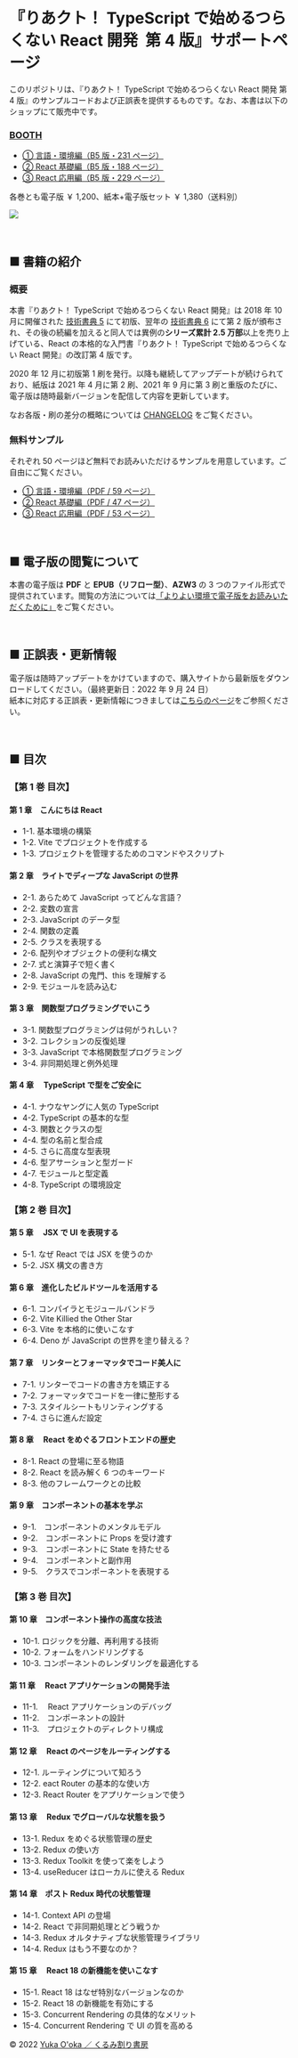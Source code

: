 # 『りあクト！ TypeScript で始めるつらくない React 開発 &nbsp;第 4 版』サポートページ

このリポジトリは、『りあクト！ TypeScript で始めるつらくない React 開発 第 4 版』のサンプルコードおよび正誤表を提供するものです。なお、本書は以下のショップにて販売中です。

### [BOOTH](https://oukayuka.booth.pm/)

- [① 言語・環境編（B5 版・231 ページ）](https://booth.pm/ja/items/2368045)
- [② React 基礎編（B5 版・188 ページ）](https://booth.pm/ja/items/2368019)
- [③ React 応用編（B5 版・229 ページ）](https://booth.pm/ja/items/2367992)

各巻とも電子版 ￥ 1,200、紙本+電子版セット ￥ 1,380（送料別）

<a href="https://oukayuka.booth.pm/"><img src="./images/riakuto4-covers.png" /></a>

<br />

## ■ 書籍の紹介

### 概要

本書『りあクト！ TypeScript で始めるつらくない React 開発』は 2018 年 10 月に開催された [技術書典 5](https://techbookfest.org/event/tbf05) にて初版、翌年の [技術書典 6](https://techbookfest.org/event/tbf06) にて第 2 版が頒布され、その後の続編を加えると同人では異例の**シリーズ累計 2.5 万部**以上を売り上げている、React の本格的な入門書『りあクト！ TypeScript で始めるつらくない React 開発』の改訂第 4 版です。

2020 年 12 月に初版第 1 刷を発行。以降も継続してアップデートが続けられており、紙版は 2021 年 4 月に第 2 刷、2021 年 9 月に第 3 刷と重版のたびに、電子版は随時最新バージョンを配信して内容を更新しています。

なお各版・刷の差分の概略については [CHANGELOG](./CHANGELOG.md) をご覧ください。

### 無料サンプル

それぞれ 50 ページほど無料でお読みいただけるサンプルを用意しています。ご自由にご覧ください。

- [① 言語・環境編（PDF / 59 ページ）](./samples/riakuto4pt1-sample.pdf)
- [② React 基礎編（PDF / 47 ページ）](./samples/riakuto4pt2-sample.pdf)
- [③ React 応用編（PDF / 53 ページ）](./samples/riakuto4pt3-sample.pdf)

<br />

## ■ 電子版の閲覧について

本書の電子版は **PDF** と **EPUB（リフロー型）**、**AZW3** の 3 つのファイル形式で提供されています。閲覧の方法については[「よりよい環境で電子版をお読みいただくために」](./ebook-tips.md)をご覧ください。

<br />

## ■ 正誤表・更新情報

電子版は随時アップデートをかけていますので、購入サイトから最新版をダウンロードしてください。（最終更新日：2022 年 9 月 24 日）  
紙本に対応する正誤表・更新情報につきましては[こちらのページ](./errata.md)をご参照ください。

<br />

## ■ 目次

### 【第 1 巻 目次】

#### 第 1 章　こんにちは React

- 1-1. 基本環境の構築
- 1-2. Vite でプロジェクトを作成する
- 1-3. プロジェクトを管理するためのコマンドやスクリプト

#### 第 2 章　ライトでディープな JavaScript の世界

- 2-1. あらためて JavaScript ってどんな言語？
- 2-2. 変数の宣言
- 2-3. JavaScript のデータ型
- 2-4. 関数の定義
- 2-5. クラスを表現する
- 2-6. 配列やオブジェクトの便利な構文
- 2-7. 式と演算子で短く書く
- 2-8. JavaScript の鬼門、this を理解する
- 2-9. モジュールを読み込む

#### 第 3 章　関数型プログラミングでいこう

- 3-1. 関数型プログラミングは何がうれしい？
- 3-2. コレクションの反復処理
- 3-3. JavaScript で本格関数型プログラミング
- 3-4. 非同期処理と例外処理

#### 第 4 章　 TypeScript で型をご安全に

- 4-1. ナウなヤングに人気の TypeScript
- 4-2. TypeScript の基本的な型
- 4-3. 関数とクラスの型
- 4-4. 型の名前と型合成
- 4-5. さらに高度な型表現
- 4-6. 型アサーションと型ガード
- 4-7. モジュールと型定義
- 4-8. TypeScript の環境設定

### 【第 2 巻 目次】

#### 第 5 章　 JSX で UI を表現する

- 5-1. なぜ React では JSX を使うのか
- 5-2. JSX 構文の書き方

#### 第 6 章　進化したビルドツールを活用する

- 6-1. コンパイラとモジュールバンドラ
- 6-2. Vite Killied the Other Star
- 6-3. Vite を本格的に使いこなす
- 6-4. Deno が JavaScript の世界を塗り替える？

#### 第 7 章　リンターとフォーマッタでコード美人に

- 7-1. リンターでコードの書き方を矯正する
- 7-2. フォーマッタでコードを一律に整形する
- 7-3. スタイルシートもリンティングする
- 7-4. さらに進んだ設定

#### 第 8 章　 React をめぐるフロントエンドの歴史

- 8-1. React の登場に至る物語
- 8-2. React を読み解く 6 つのキーワード
- 8-3. 他のフレームワークとの比較

#### 第 9 章　コンポーネントの基本を学ぶ

- 9-1.　コンポーネントのメンタルモデル
- 9-2.　コンポーネントに Props を受け渡す
- 9-3.　コンポーネントに State を持たせる
- 9-4.　コンポーネントと副作用
- 9-5.　クラスでコンポーネントを表現する

### 【第 3 巻 目次】

#### 第 10 章　コンポーネント操作の高度な技法

- 10-1. ロジックを分離、再利用する技術
- 10-2. フォームをハンドリングする
- 10-3. コンポーネントのレンダリングを最適化する

#### 第 11 章　 React アプリケーションの開発手法

- 11-1.　 React アプリケーションのデバッグ
- 11-2.　コンポーネントの設計
- 11-3.　プロジェクトのディレクトリ構成

#### 第 12 章　 React のページをルーティングする

- 12-1. ルーティングについて知ろう
- 12-2. eact Router の基本的な使い方
- 12-3. React Router をアプリケーションで使う

#### 第 13 章　 Redux でグローバルな状態を扱う

- 13-1. Redux をめぐる状態管理の歴史
- 13-2. Redux の使い方
- 13-3. Redux Toolkit を使って楽をしよう
- 13-4. useReducer はローカルに使える Redux

#### 第 14 章　ポスト Redux 時代の状態管理

- 14-1. Context API の登場
- 14-2. React で非同期処理とどう戦うか
- 14-3. Redux オルタナティブな状態管理ライブラリ
- 14-4. Redux はもう不要なのか？

#### 第 15 章　 React 18 の新機能を使いこなす

- 15-1. React 18 はなぜ特別なバージョンなのか
- 15-2. React 18 の新機能を有効にする
- 15-3. Concurrent Rendering の具体的なメリット
- 15-4. Concurrent Rendering で UI の質を高める

© 2022 [Yuka O'oka ／ くるみ割り書房](https://klemiwary.com/)
